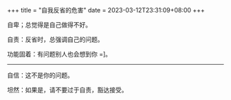 +++
title = "自我反省的危害"
date = 2023-03-12T23:31:09+08:00
+++

自卑；总觉得是自己做得不好。

自责：反省时，总强调自己的问题。

功能固着：有问题别人也会想到你 =]。

---

自信：这不是你的问题。

坦然：如果是，请不要过于自责，豁达接受。
